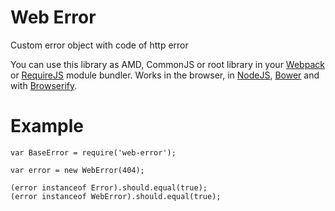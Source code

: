 Web Error
=========

Custom error object with code of http error

You can use this library as AMD, CommonJS or root library in your [Webpack](http://webpack.github.io/) or [RequireJS](http://requirejs.org/) module bundler.
Works in the browser, in [NodeJS](http://nodejs.org/), [Bower](http://bower.io/) and with [Browserify](http://browserify.org/).

# Example
	var BaseError = require('web-error');

	var error = new WebError(404);

	(error instanceof Error).should.equal(true);
	(error instanceof WebError).should.equal(true);
